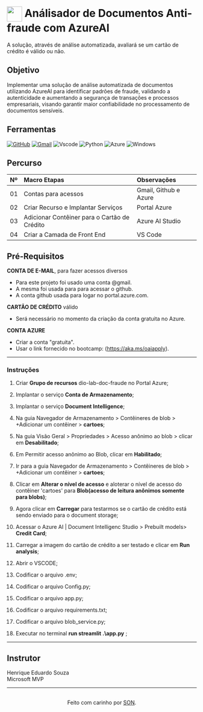 <h1>
    <a href="https://www.dio.me/">
     <img align="center" width="40px" src="https://hermes.digitalinnovation.one/assets/diome/logo-minimized.png"></a>
    <span>Análisador de Documentos Anti-fraude com AzureAI</span>
</h1>

A solução, através de análise automatizada, avaliará se um cartão de crédito é válido ou não.

## Objetivo
Implementar uma solução de análise automatizada de documentos utilizando AzureAI para identificar padrões de fraude, validando a autenticidade e aumentando a segurança de transações e processos empresariais, visando garantir maior confiabilidade no processamento de documentos sensíveis.

## Ferramentas
[![GitHub](https://img.shields.io/badge/GitHub-000?style=for-the-badge&logo=github&logoColor=30A3DC)](https://docs.github.com/)
[![Gmail](https://img.shields.io/badge/Gmail-333333?style=for-the-badge&logo=gmail&logoColor=red)](mailto:SEUGMAIL)
![Vscode](https://img.shields.io/badge/Vscode-007ACC?style=for-the-badge&logo=visual-studio-code&logoColor=white)
![Python](https://img.shields.io/badge/python-3670A0?style=for-the-badge&logo=python&logoColor=ffdd54)
![Azure](https://img.shields.io/badge/Azure-blue?style=for-the-badge&logo=microsoft%20azure&logoColor=blue&labelColor=FFFFFF&link=https%3A%2F%2Fimages.app.goo.gl%2FK7PN1jYJd57x4q7A8)
![Windows](https://img.shields.io/badge/Windows-000?style=for-the-badge&logo=windows&logoColor=2CA5E0)

## Percurso
<table>
  <thead>
    <tr align="left">
      <th>Nº</th>
      <th>Macro Etapas</th>
      <th>Observações</th>
    </tr>
  </thead>
  <tbody align="left">
    <tr>
      <td>01</td>
      <td>Contas para acessos</td>
      <td>Gmail, Github e Azure</td>
    </tr>
    <tr>
      <td>02</td>
      <td>Criar Recurso e Implantar Serviços</td>
      <td>Portal Azure</td>
    </tr>
    <tr>
      <td>03</td>
      <td>Adicionar Contêiner para o Cartão de Crédito</td>
      <td>Azure AI Studio</td> 
    </tr>
    <tr>
      <td>04</td>
      <td>Criar a Camada de Front End</td>
      <td>VS Code</td> 
    </tr>
  </tbody>
  <tfoot></tfoot>
</table>

##  Pré-Requisitos

**CONTA DE E-MAIL**, para fazer acessos diversos 
- Para este projeto foi usado uma conta @gmail.
- A mesma foi usada para para acessar o github.
- A conta github usada para logar no portal.azure.com.

**CARTÃO DE CRÉDITO** válido 
- Será necessário no momento da criação da conta gratuita no Azure.

**CONTA AZURE**
- Criar a conta "gratuita".
- Usar o link fornecido no bootcamp: (https://aka.ms/oaiapply).
  
---
### Instruções

1. Criar **Grupo de recursos** dio-lab-doc-fraude no Portal Azure;

2. Implantar o serviço **Conta de Armazenamento**;

3. Implantar o serviço **Document Intelligence**;

4. Na guia Navegador de Armazenamento > Contêineres de blob > +Adicionar um contêiner > **cartoes**;

5. Na guia Visão Geral > Propriedades > Acesso anônimo ao blob > clicar em **Desabilitado**;

6. Em Permitir acesso anônimo ao Blob, clicar em **Habilitado**;

7. Ir para a guia Navegador de Armazenamento > Contêineres de blob > +Adicionar um contêiner > **cartoes**;

8. Clicar em **Alterar o nível de acesso** e aloterar o nível de acesso do contêiner 'cartoes' para **Blob(acesso de leitura anônimos somente para blobs)**;

9. Agora clicar em **Carregar** para testarmos se o cartão de crédito está sendo enviado para o document storage;

10. Acessar o Azure AI | Document Intelligenc Studio > Prebuilt models> **Credit Card**;
11.  Carregar a imagem do cartão de crédito a ser testado e clicar em **Run analysis**;
12.  Abrir o VSCODE;
13.  Codificar o arquivo .env;
14.  Codificar o arquivo Config.py;
15.  Codificar o arquivo app.py;
16.  Codificar o arquivo requirements.txt;
17.  Codificar o arquivo blob_service.py;
18.  Executar no terminal **run streamlit .\app.py** ;

---

## Instrutor
Henrique Eduardo Souza<br>
Microsoft MVP

---
##
<div align="center">Feito com carinho por <a href="https://github.com/woeijye">SON</a>.</div>
